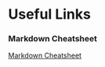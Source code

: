 # Useful Links

### Markdown Cheatsheet
[Markdown Cheatsheet](https://github.com/adam-p/markdown-here/wiki/Markdown-Cheatsheet)